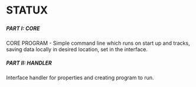 # **STATUX**



##### 

##### PART I: CORE

CORE PROGRAM - Simple command line which runs on start up and tracks, saving data locally in desired location, set in the interface. 



##### PART II: HANDLER

Interface handler for properties and creating program to run. 

